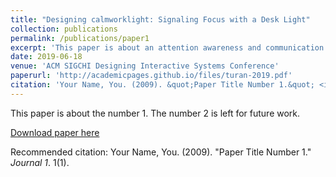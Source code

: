 ```yaml
---
title: "Designing calmworklight: Signaling Focus with a Desk Light"
collection: publications
permalink: /publications/paper1
excerpt: 'This paper is about an attention awareness and communication regulation system for physical communities and organizations.'
date: 2019-06-18
venue: 'ACM SIGCHI Designing Interactive Systems Conference'
paperurl: 'http://academicpages.github.io/files/turan-2019.pdf'
citation: 'Your Name, You. (2009). &quot;Paper Title Number 1.&quot; <i>Journal 1</i>. 1(1).'
---
```

This paper is about the number 1. The number 2 is left for future work.

[Download paper here](http://academicpages.github.io/files/paper1.pdf)

Recommended citation: Your Name, You. (2009). "Paper Title Number 1." <i>Journal 1</i>. 1(1).
